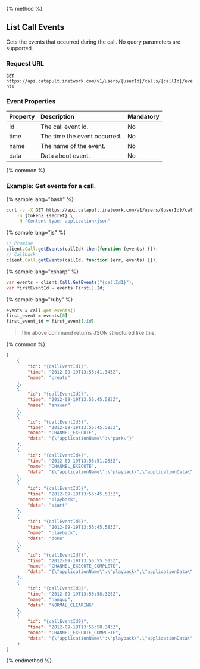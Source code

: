 {% method %}

## List Call Events
Gets the events that occurred during the call. No query parameters are supported.

### Request URL

<code class="get">GET</code> `https://api.catapult.inetwork.com/v1/users/{userId}/calls/{callId}/events`

### Event Properties

| Property | Description                  | Mandatory |
|:---------|:-----------------------------|:----------|
| id       | The call event id.           | No        |
| time     | The time the event occurred. | No        |
| name     | The name of the event.       | No        |
| data     | Data about event.            | No        |

{% common %}

### Example: Get events for a call.

{% sample lang="bash" %}

```bash
curl -v -X GET https://api.catapult.inetwork.com/v1/users/{userId}/calls/{callId}/events \
	-u {token}:{secret} \
	-H "Content-type: application/json"
```

{% sample lang="js" %}

```js
// Promise
client.Call.getEvents(callId).then(function (events) {});
// Callback
client.Call.getEvents(callId, function (err, events) {});
```

{% sample lang="csharp" %}

```csharp
var events = client.Call.GetEvents("{callId1}");
var firstEventId = events.First().Id;
```

{% sample lang="ruby" %}

```ruby
events = call.get_events()
first_event = events[0]
first_event_id = first_event[:id]
```


> The above command returns JSON structured like this:

{% common %}

```json
[
	{
		"id": "{callEventId1}",
		"time": "2012-09-19T13:55:41.343Z",
		"name": "create"
	},
	{
		"id": "{callEventId2}",
		"time": "2012-09-19T13:55:45.583Z",
		"name": "answer"
	},
	{
		"id": "{callEventId3}",
		"time": "2012-09-19T13:55:45.583Z",
		"name": "CHANNEL_EXECUTE",
		"data": "{\"applicationName\":\"park\"}"
	},
	{
		"id": "{callEventId4}",
		"time": "2012-09-19T13:55:51.283Z",
		"name": "CHANNEL_EXECUTE",
		"data": "{\"applicationName\":\"playback\",\"applicationData\":\"test.mp3\"}"
	},
	{
		"id": "{callEventId5}",
		"time": "2012-09-19T13:55:45.583Z",
		"name": "playback",
		"data": "start"
	},
	{
		"id": "{callEventId6}",
		"time": "2012-09-19T13:55:45.583Z",
		"name": "playback",
		"data": "done"
	},
	{
		"id": "{callEventId7}",
		"time": "2012-09-19T13:55:55.503Z",
		"name": "CHANNEL_EXECUTE_COMPLETE",
		"data": "{\"applicationName\":\"playback\",\"applicationData\":\"test.mp3\"}"
	},
	{
		"id": "{callEventId8}",
		"time": "2012-09-19T13:55:58.323Z",
		"name": "hangup",
		"data": "NORMAL_CLEARING"
	},
	{
		"id": "{callEventId9}",
		"time": "2012-09-19T13:55:58.343Z",
		"name": "CHANNEL_EXECUTE_COMPLETE",
		"data": "{\"applicationName\":\"playback\",\"applicationData\":\"test.mp3\"}"
	}
]
```
{% endmethod %}


